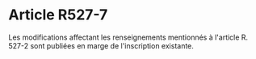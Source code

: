 # Article R527-7

Les modifications affectant les renseignements mentionnés à l'article R. 527-2 sont publiées en marge de l'inscription existante.
